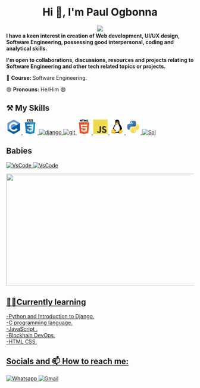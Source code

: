 <h1 align="center">Hi 👋, I'm Paul Ogbonna</h1>
<div id="header" align="center">
  <img src="https://media.giphy.com/media/M9gbBd9nbDrOTu1Mqx/giphy.gif" width="100"/>
</div>
<strong>I have a keen interest in creation of Web development, UI/UX design, Software Engineering, possessing good interpersonal,
coding and analytical skills.

I'm open to collaborations, discussions, resources and projects relating to Software Engineering and other tech related topics or projects.</strong>

🏫 <b> Course: </b> Software Engineering.

😄 <b> Pronouns: </b> He/Him 😄


## ⚒ My Skills
<p align="left"> <a href="https://www.cprogramming.com/" target="_blank" rel="noreferrer"> <img src="https://raw.githubusercontent.com/devicons/devicon/master/icons/c/c-original.svg" alt="c" width="40" height="40"/> </a> <a href="https://www.w3schools.com/css/" target="_blank" rel="noreferrer"> <img src="https://raw.githubusercontent.com/devicons/devicon/master/icons/css3/css3-original-wordmark.svg" alt="css3" width="40" height="40"/> </a> <a href="https://www.djangoproject.com/" target="_blank" rel="noreferrer"> <img src="https://cdn.worldvectorlogo.com/logos/django.svg" alt="django" width="40" height="40"/> </a> <a href="https://git-scm.com/" target="_blank" rel="noreferrer"> <img src="https://www.vectorlogo.zone/logos/git-scm/git-scm-icon.svg" alt="git" width="40" height="40"/> </a> <a href="https://www.w3.org/html/" target="_blank" rel="noreferrer"> <img src="https://raw.githubusercontent.com/devicons/devicon/master/icons/html5/html5-original-wordmark.svg" alt="html5" width="40" height="40"/> </a> <a href="https://developer.mozilla.org/en-US/docs/Web/JavaScript" target="_blank" rel="noreferrer"> <img src="https://raw.githubusercontent.com/devicons/devicon/master/icons/javascript/javascript-original.svg" alt="javascript" width="40" height="40"/> </a> <a href="https://www.linux.org/" target="_blank" rel="noreferrer"> <img src="https://raw.githubusercontent.com/devicons/devicon/master/icons/linux/linux-original.svg" alt="linux" width="40" height="40"/> </a> <a href="https://www.python.org" target="_blank" rel="noreferrer"> <img src="https://raw.githubusercontent.com/devicons/devicon/master/icons/python/python-original.svg" alt="python" width="40" height="40"/> </a>  <a href="https://soliditylang.org" target="_blank" rel="noreferrer"> <img src="https://soliditylang.org/images/logo.svg" alt="Sol" width="40" height="40"/> </a> 
  
  ## Babies
  <p align="left">  <a href="https://code.visualstudio.com" target="_blank" rel="noreferrer"> <img src="https://code.visualstudio.com/assets/branding/app-icon.png" alt="VsCode" width="40" height="40"/>  <a href="https://remix.ethereum.org" target="_blank" rel="noreferrer"> <img src="https://repository-images.githubusercontent.com/59065830/b62be480-45d2-11ea-9989-803db0f9c44d" alt="VsCode" width="40" height="40"/>


<div align="center">
  <img src="https://media.giphy.com/media/dWesBcTLavkZuG35MI/giphy.gif" width="600" height="300"/>
</div>

## 🏫🌱Currently learning
-Python and Introduction to Django.
<br>
-C programming language.
<br>
-JavaScript .
<br>
-Blockhain DevOps.
<br>
-HTML CSS.

## Socials and 📫 How to reach me: 
</a> <a href="https://wa.me/+2349069299336" target="_blank" rel="noreferrer"> <img src="https://www.freeiconspng.com/uploads/icono-whatsapp-red-social-de-flat-gradient-social-icons-22.png" alt="Whatsapp" width="40" height="40"/> </a>   </a> <a href="mailto:acerpaulo4@gmail.com" target="_blank" rel="noreferrer"> <img src="https://www.freeiconspng.com/uploads/gmail-logo-icon-2.png" alt="Gmail" width="40" height="40"/> </a>

